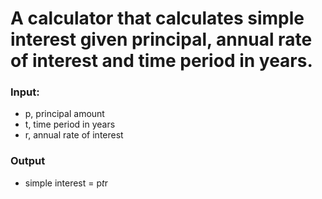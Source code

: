 # A calculator that calculates simple interest given principal, annual rate of interest and time period in years.

### Input:
- p, principal amount
- t, time period in years
- r, annual rate of interest

### Output
- simple interest = p*t*r
